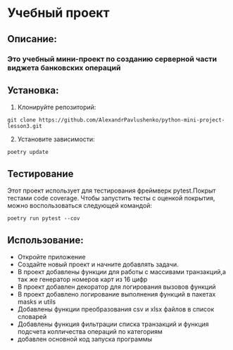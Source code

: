 # Учебный проект

## Описание:

### Это учебный мини-проект по созданию серверной части виджета банковских операций

## Установка:

1. Клонируйте репозиторий:

```
git clone https://github.com/AlexandrPavlushenko/python-mini-project-lesson3.git
```

2. Установите зависимости:

```
poetry update
```

## Тестирование

Этот проект использует для тестирования фреймверк pytest.Покрыт тестами code coverage.
Чтобы запустить тесты с оценкой покрытия, можно воспользоваться следующей командой:

```
poetry run pytest --cov
```

## Использование:

* Откройте приложение
* Создайте новый проект и начните добавлять задачи.
* В проект добавлены функции для работы с массивами транзакций,а
  так же генератор номеров карт из 16 цифр
* В проект добавлен декоратор для логирования вызовов функций
* В проект добавлено логирование выполнения функций в пакетах masks и utils
* Добавлены функции преобразования csv и xlsx файлов в список словарей
* Добавлены функция фильтрации списка транзакций и функция подсчета колличества
  операций по категориям
* добавлен основной код запуска программы